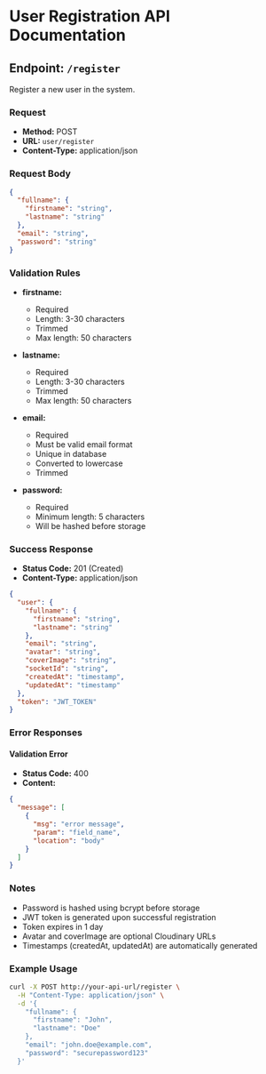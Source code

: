# User Registration API Documentation

## Endpoint: `/register`

Register a new user in the system.

### Request

- **Method:** POST
- **URL:** `user/register`
- **Content-Type:** application/json

### Request Body

```json
{
  "fullname": {
    "firstname": "string",
    "lastname": "string"
  },
  "email": "string",
  "password": "string"
}
```

### Validation Rules

- **firstname:**
  - Required
  - Length: 3-30 characters
  - Trimmed
  - Max length: 50 characters

- **lastname:**
  - Required
  - Length: 3-30 characters
  - Trimmed
  - Max length: 50 characters

- **email:**
  - Required
  - Must be valid email format
  - Unique in database
  - Converted to lowercase
  - Trimmed

- **password:**
  - Required
  - Minimum length: 5 characters
  - Will be hashed before storage

### Success Response

- **Status Code:** 201 (Created)
- **Content-Type:** application/json

```json
{
  "user": {
    "fullname": {
      "firstname": "string",
      "lastname": "string"
    },
    "email": "string",
    "avatar": "string",
    "coverImage": "string",
    "socketId": "string",
    "createdAt": "timestamp",
    "updatedAt": "timestamp"
  },
  "token": "JWT_TOKEN"
}
```

### Error Responses

#### Validation Error
- **Status Code:** 400
- **Content:**
```json
{
  "message": [
    {
      "msg": "error message",
      "param": "field_name",
      "location": "body"
    }
  ]
}
```

### Notes

- Password is hashed using bcrypt before storage
- JWT token is generated upon successful registration
- Token expires in 1 day
- Avatar and coverImage are optional Cloudinary URLs
- Timestamps (createdAt, updatedAt) are automatically generated

### Example Usage

```bash
curl -X POST http://your-api-url/register \
  -H "Content-Type: application/json" \
  -d '{
    "fullname": {
      "firstname": "John",
      "lastname": "Doe"
    },
    "email": "john.doe@example.com",
    "password": "securepassword123"
  }'
```